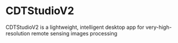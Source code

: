 # CDTStudioV2
CDTStudioV2 is a lightweight, intelligent desktop app for very-high-resolution remote sensing images processing
